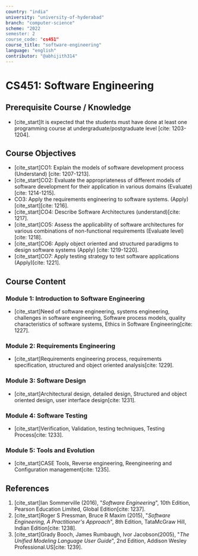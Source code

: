 ```yaml
---
country: "india"
university: "university-of-hyderabad"
branch: "computer-science"
scheme: "2022
semester: 2
course_code: "cs451"
course_title: "software-engineering"
language: "english"
contributor: "@abhijith314"
---
```


# CS451: Software Engineering

## Prerequisite Course / Knowledge
* [cite_start]It is expected that the students must have done at least one programming course at undergraduate/postgraduate level [cite: 1203-1204].

## Course Objectives
* [cite_start]CO1: Explain the models of software development process (Understand) [cite: 1207-1213].
* [cite_start]CO2: Evaluate the appropriateness of different models of software development for their application in various domains (Evaluate) [cite: 1214-1215].
* CO3: Apply the requirements engineering to software systems. (Apply) [cite_start][cite: 1216].
* [cite_start]CO4: Describe Software Architectures (understand)[cite: 1217].
* [cite_start]CO5: Assess the applicability of software architectures for various combinations of non-functional requirements (Evaluate level)[cite: 1218].
* [cite_start]CO6: Apply object oriented and structured paradigms to design software systems (Apply) [cite: 1219-1220].
* [cite_start]CO7: Apply testing strategy to test software applications (Apply)[cite: 1221].

## Course Content

### Module 1: Introduction to Software Engineering
* [cite_start]Need of software engineering, systems engineering, challenges in software engineering, Software process models, quality characteristics of software systems, Ethics in Software Engineering[cite: 1227].

### Module 2: Requirements Engineering
* [cite_start]Requirements engineering process, requirements specification, structured and object oriented analysis[cite: 1229].

### Module 3: Software Design
* [cite_start]Architectural design, detailed design, Structured and object oriented design, user interface design[cite: 1231].

### Module 4: Software Testing
* [cite_start]Verification, Validation, testing techniques, Testing Process[cite: 1233].

### Module 5: Tools and Evolution
* [cite_start]CASE Tools, Reverse engineering, Reengineering and Configuration management[cite: 1235].

## References
1.  [cite_start]Ian Sommerville (2016), "*Software Engineering*", 10th Edition, Pearson Education Limited, Global Edition[cite: 1237].
2.  [cite_start]Roger S Pressman, Bruce R Maxim (2015), "*Software Engineering, A Practitioner's Approach*", 8th Edition, TataMcGraw Hill, Indian Edition[cite: 1238].
3.  [cite_start]Grady Booch, James Rumbaugh, Ivor Jacobson(2005), "*The Unified Modeling Language User Guide*", 2nd Edition, Addison Wesley Professional.US[cite: 1239].